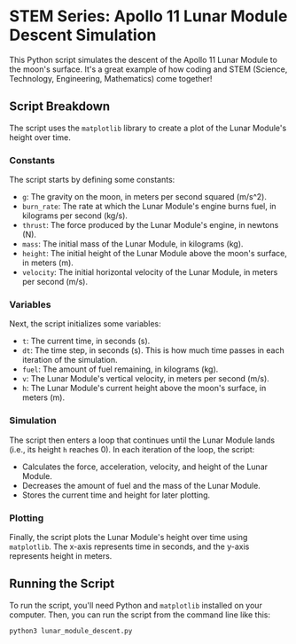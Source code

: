 # STEM Series: Apollo 11 Lunar Module Descent Simulation

This Python script simulates the descent of the Apollo 11 Lunar Module to the moon's surface. It's a great example of how coding and STEM (Science, Technology, Engineering, Mathematics) come together!

## Script Breakdown

The script uses the `matplotlib` library to create a plot of the Lunar Module's height over time.

### Constants

The script starts by defining some constants:

- `g`: The gravity on the moon, in meters per second squared (m/s^2).
- `burn_rate`: The rate at which the Lunar Module's engine burns fuel, in kilograms per second (kg/s).
- `thrust`: The force produced by the Lunar Module's engine, in newtons (N).
- `mass`: The initial mass of the Lunar Module, in kilograms (kg).
- `height`: The initial height of the Lunar Module above the moon's surface, in meters (m).
- `velocity`: The initial horizontal velocity of the Lunar Module, in meters per second (m/s).

### Variables

Next, the script initializes some variables:

- `t`: The current time, in seconds (s).
- `dt`: The time step, in seconds (s). This is how much time passes in each iteration of the simulation.
- `fuel`: The amount of fuel remaining, in kilograms (kg).
- `v`: The Lunar Module's vertical velocity, in meters per second (m/s).
- `h`: The Lunar Module's current height above the moon's surface, in meters (m).

### Simulation

The script then enters a loop that continues until the Lunar Module lands (i.e., its height `h` reaches 0). In each iteration of the loop, the script:

- Calculates the force, acceleration, velocity, and height of the Lunar Module.
- Decreases the amount of fuel and the mass of the Lunar Module.
- Stores the current time and height for later plotting.

### Plotting

Finally, the script plots the Lunar Module's height over time using `matplotlib`. The x-axis represents time in seconds, and the y-axis represents height in meters.

## Running the Script

To run the script, you'll need Python and `matplotlib` installed on your computer. Then, you can run the script from the command line like this:

```bash
python3 lunar_module_descent.py
